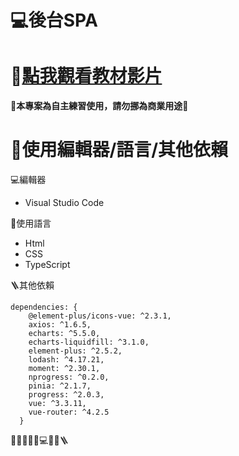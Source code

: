 # 💻後台SPA
# 🔗[點我觀看教材影片](https://www.youtube.com/playlist?list=PLmOn9nNkQxJECrx-JlaaJaC2gthMP7B7r)
**🚫本專案為自主練習使用，請勿挪為商業用途🚫**

# 🔧使用編輯器/語言/其他依賴
💻編輯器  
* Visual Studio Code

📝使用語言
* Html
* CSS
* TypeScript

🪜其他依賴
```
dependencies: {
    @element-plus/icons-vue: ^2.3.1,
    axios: ^1.6.5,
    echarts: ^5.5.0,
    echarts-liquidfill: ^3.1.0,
    element-plus: ^2.5.2,
    lodash: ^4.17.21,
    moment: ^2.30.1,
    nprogress: ^0.2.0,
    pinia: ^2.1.7,
    progress: ^2.0.3,
    vue: ^3.3.11,
    vue-router: ^4.2.5
  }
```

🚀🔧🚫🏪🔗💻📝🔩🪜
